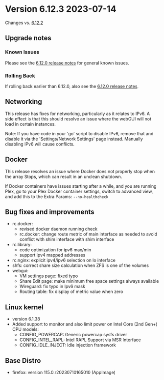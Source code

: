 # Version 6.12.3 2023-07-14

Changes vs. [6.12.2](6.12.2.md)

## Upgrade notes

### Known Issues

Please see the [6.12.0 release notes](6.12.0.md#known-issues) for general known issues.

### Rolling Back

If rolling back earlier than 6.12.0, also see the [6.12.0 release notes](6.12.0.md#rolling-back).

## Networking

This release has fixes for networking, particularly as it relates to IPv6. A side effect is that this should resolve
an issue where the webGUI will not load in certain instances.

Note: If you have code in your 'go' script to disable IPv6, remove that and disable it via the 'Settings/Network Settings'
 page instead. Manually disabling IPv6 will cause conflicts.

## Docker

This release resolves an issue where Docker does not properly stop when the array Stops, which can result in an unclean shutdown.

If Docker containers have issues starting after a while, and you are running Plex, go to your Plex Docker container settings,
switch to advanced view, and add this to the Extra Params: `--no-healthcheck`

## Bug fixes and improvements

- rc.docker:
  - revised docker daemon running check
  - rc.docker: change route metric of main interface as needed to avoid conflict with shim interface with shim interface
- rc.library:
  - code optimization for ipv6 max/min
  - support ipv4 mapped addresses
- rc.nginx: explicit ipv4/ipv6 selection on lo interface
- shfs: correct share size calculation when ZFS is one of the volumes
- webgui:
  - VM settings page: fixed typo
  - Share Edit page: make minimum free space settings always available
  - Wireguard: fix typo in Ipv6 mask
  - Routing table: fix display of metric value when zero

## Linux kernel

- version 6.1.38
- Added support to monitor and also limit power on Intel Core (2nd Gen+) CPU models:
  - CONFIG_POWERCAP: Generic powercap sysfs driver
  - CONFIG_INTEL_RAPL: Intel RAPL Support via MSR Interface
  - CONFIG_IDLE_INJECT: Idle injection framework

## Base Distro

- firefox: version 115.0.r20230710165010 (AppImage)
